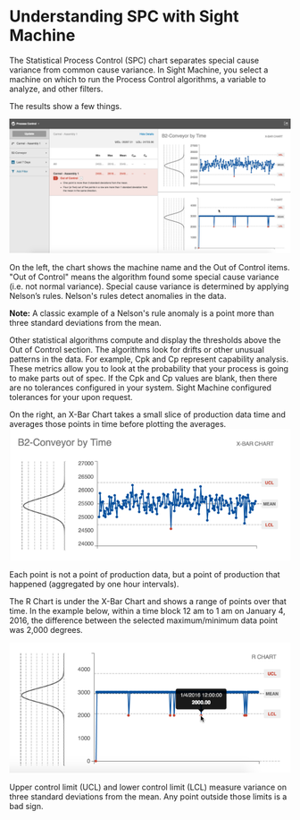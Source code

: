 # Understanding SPC with Sight Machine

  
 
 The Statistical Process Control (SPC) chart separates special cause variance from common cause variance. In Sight Machine, you select a machine on which to run the Process Control algorithms, a variable to analyze, and other filters. 
 
 The results show a few things.
 
![](processControlExampleW_outAlarm.png)
 
 On the left, the chart shows the machine name and the Out of Control items. "Out of Control" means the algorithm found some special cause variance (i.e. not normal variance). Special cause variance is determined by applying Nelson’s rules. Nelson's rules detect anomalies in the data.
  
  **Note:** A classic example of a Nelson's rule anomaly is a point more than three standard deviations from the mean.
 
 Other statistical algorithms compute and display the thresholds above the Out of Control section. The algorithms look for drifts or other unusual patterns in the data. For example, Cpk and Cp represent capability analysis. These metrics allow you to look at the probability that your process is going to make parts out of spec. If the Cpk and Cp values are blank, then there are no tolerances configured in your system. Sight Machine configured tolerances for your upon request.
 
  On the right, an X-Bar Chart takes a small slice of production data time and averages those points in time before plotting the averages. 
 ![](xBarChart.png)

Each point is not a point of production data, but a point of production that happened (aggregated by one hour intervals).


The R Chart is under the X-Bar Chart and shows a range of points over that time. In the example below, within a time block 12 am to 1 am on January 4, 2016, the difference between the selected maximum/minimum data point was 2,000 degrees.

![](rChartWithHover.png)

Upper control limit (UCL) and lower control limit (LCL) measure variance on three standard deviations from the mean. Any point outside those limits is a bad sign.


